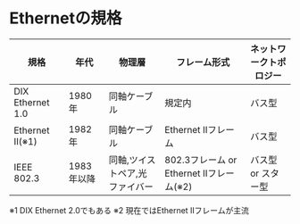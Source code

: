 # Ethernetの規格

規格|年代|物理層|フレーム形式|ネットワークトポロジー
-|-|-|-|-
DIX Ethernet 1.0|1980年|同軸ケーブル|規定内|バス型
Ethernet Ⅱ(※1)|1982年|同軸ケーブル|Ethernet Ⅱフレーム|バス型
IEEE 802.3|1983年以降|同軸,ツイストペア,光ファイバー|802.3フレーム or Ethernet Ⅱフレーム(※2)|バス型 or スター型

※1 DIX Ethernet 2.0でもある
※2 現在ではEthernet Ⅱフレームが主流
